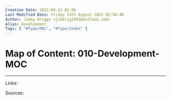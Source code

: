 ```yaml
---
Creation Date: 2021-08-13 02:56
Last Modified Date: Friday 13th August 2021 02:56:48
Author: Jimmy Briggs <jimbrig1993@outlook.com>
Alias: Development
Tags: [ "#Type/MOC", "#Type/Index" ]
---
```


# Map of Content: 010-Development-MOC

***

Links: 

Sources:

